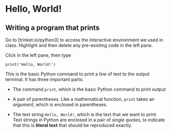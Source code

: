 # Hello, World!

## Writing a program that prints

Go to [trinket.io/python3] to access the interactive environment we used in class. Highlight and then delete any pre-existing code in the left pane.

Click in the left pane, then type
```
print('Hello, World!')
```
This is the basic Python command to print a line of text to the output terminal. It has three important parts:

- The command `print`, which is the basic Python command to print output

- A pair of parentheses. Like a mathematical function, `print` takes an *argument*, which is enclosed in parentheses.
  
- The text string `Hello, World!`, which is the text that we want to print. Text strings in Python are enclosed in a pair of *single quotes*, to indicate that this is **literal text** that should be reproduced exactly.
